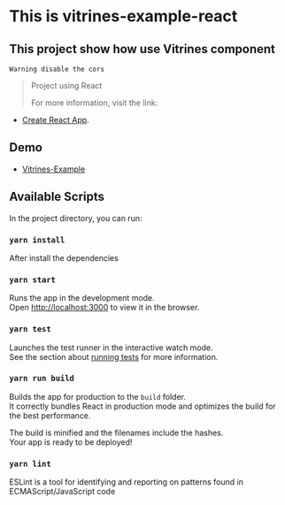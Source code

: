 # This is vitrines-example-react
## This project show how use Vitrines component

`Warning disable the cors`

> Project using React
> 
>For more information, visit the link:
- [Create React App](https://github.com/facebookincubator/create-react-app).

## Demo

 - [Vitrines-Example](http://vitrines-vrbsm.surge.sh/)

## Available Scripts

In the project directory, you can run:

### `yarn install`

After install the dependencies

### `yarn start`

Runs the app in the development mode.<br>
Open [http://localhost:3000](http://localhost:3000) to view it in the browser.

### `yarn test`

Launches the test runner in the interactive watch mode.<br>
See the section about [running tests](#running-tests) for more information.

### `yarn run build`

Builds the app for production to the `build` folder.<br>
It correctly bundles React in production mode and optimizes the build for the best performance.

The build is minified and the filenames include the hashes.<br>
Your app is ready to be deployed!

### `yarn lint`

ESLint is a tool for identifying and reporting on patterns found in ECMAScript/JavaScript code
